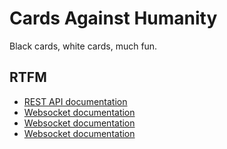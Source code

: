 # Cards Against Humanity

Black cards, white cards, much fun.

## RTFM

- [REST API documentation](./docs/rest.md)
- [Websocket documentation](./docs/websocket.md)
- [Websocket documentation](./docs/master.md)
- [Websocket documentation](./docs/crud.md)

